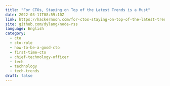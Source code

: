 ```yaml
---
title: "For CTOs, Staying on Top of the Latest Trends is a Must"
date: 2022-03-11T08:59:10Z
link: https://hackernoon.com/for-ctos-staying-on-top-of-the-latest-trends-is-a-must?source=rss&utm_medium=RSS&utm_source=news.12bit.vn
site: github.com/dylang/node-rss
language: English
category:
  - cto
  - cto-role
  - how-to-be-a-good-cto
  - first-time-cto
  - chief-technology-officer
  - tech
  - technology
  - tech-trends
draft: false
---
```

